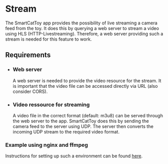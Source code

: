 # Stream
The SmartCatToy app provides the possibility of live streaming a camera feed from the toy.  It does this by querying a web server to stream a video using HLS (HTTP-Livestreaming). Therefore, a web server providing such a stream is needed for this feature to work.
## Requirements
* ### Web server
    A web server is needed to provide the video resource for the stream.
It is important that the video file can be accessed directly via URL (also consider CORS).
* ### Video ressource for streaming
    A video file in the correct format (default: m3u8) can be served through the web server to the app. SmartCatToy does this by sending the camera feed to the server using UDP. The server then converts the incoming UDP stream to the required video format.
### Example using nginx and ffmpeg
Instructions for setting up such a environment can be found [here](/example_nginx_ffmpeg.md).